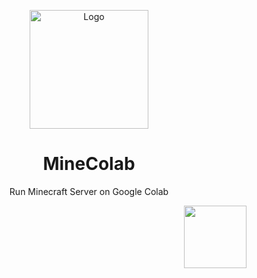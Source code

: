 <p align="center"><a href="https://github.com/thecoder-001/MineColab"><img src="https://github.com/thecoder-001/MineColab/blob/master/Logo.png" alt="Logo" height="190"/></a></p>
<h1 align="center">MineColab</h1>
<p align="center">Run Minecraft Server on Google Colab</p>
<a href="https://colab.research.google.com/github/LBY-L/MineColab/blob/master/MineColab_forked_by_LBY.ipynb" target="_parent"><img align="right" src="https://colab.research.google.com/assets/colab-badge.svg" height="100"></a>

